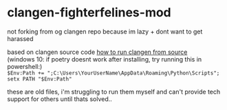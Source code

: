# clangen-fighterfelines-mod
not forking from og clangen repo because im lazy + dont want to get harassed
<br>

based on clangen source code
[how to run clangen from source](https://docs.google.com/document/d/e/2PACX-1vRBcYwS_bZHVb2UhbvEsVvJuMijl115KcvptP69c9Rph2ouB2CRcrKHLG_XVe_4m6CZrrMfbB0j7Xrr/pub) <br>
(windows 10: if poetry doesnt work after installing, try running this in powershell:) <br> `$Env:Path += ";C:\Users\YourUserName\AppData\Roaming\Python\Scripts"; setx PATH "$Env:Path"` <br>

these are old files, i'm struggling to run them myself and can't provide tech support for others until thats solved.. 

